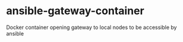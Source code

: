 # ansible-gateway-container
Docker container opening gateway to local nodes to be accessible by ansible
